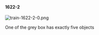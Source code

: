 #### 1622-2
![train-1622-2-0.png](https://github.com/lil-lab/nlvr/raw/master/nlvr/train/images/19/train-1622-2-0.png "train-1622-2-0.png")

One of the grey box has exactly five objects